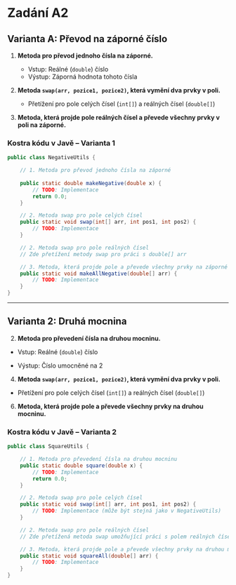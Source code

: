 # Zadání A2 

## Varianta A: Převod na záporné číslo

1. **Metoda pro převod jednoho čísla na záporné.**
    - Vstup: Reálné (`double`) číslo
    - Výstup: Záporná hodnota tohoto čísla

2. **Metoda `swap(arr, pozice1, pozice2)`, která vymění dva prvky v poli.**
    - Přetížení pro pole celých čísel (`int[]`) a reálných čísel (`double[]`)

3. **Metoda, která projde pole reálných čísel a převede všechny prvky v poli na záporné.**

### Kostra kódu v Javě – Varianta 1

```java
public class NegativeUtils {

    // 1. Metoda pro převod jednoho čísla na záporné
    
    public static double makeNegative(double x) {
        // TODO: Implementace
        return 0.0;
    }

    // 2. Metoda swap pro pole celých čísel
    public static void swap(int[] arr, int pos1, int pos2) {
        // TODO: Implementace
    }

    // 2. Metoda swap pro pole reálných čísel
    // Zde přetížení metody swap pro práci s double[] arr

    // 3. Metoda, která projde pole a převede všechny prvky na záporné
    public static void makeAllNegative(double[] arr) {
        // TODO: Implementace
    }
}
```



---



## Varianta 2: Druhá mocnina


2. **Metoda pro převedení čísla na druhou mocninu.**

- Vstup: Reálné (`double`) číslo

- Výstup: Číslo umocněné na 2

4. **Metoda `swap(arr, pozice1, pozice2)`, která vymění dva prvky v poli.**

- Přetížení pro pole celých čísel (`int[]`) a reálných čísel (`double[]`)

6. **Metoda, která projde pole a převede všechny prvky na druhou mocninu.**

### Kostra kódu v Javě – Varianta 2



```java
public class SquareUtils {

    // 1. Metoda pro převedení čísla na druhou mocninu
    public static double square(double x) {
        // TODO: Implementace
        return 0.0;
    }

    // 2. Metoda swap pro pole celých čísel
    public static void swap(int[] arr, int pos1, int pos2) {
        // TODO: Implementace (může být stejná jako v NegativeUtils)
    }

    // 2. Metoda swap pro pole reálných čísel
    // Zde přetížená metoda swap umožňující práci s polem reálných čísel (double[] arr) 

    // 3. Metoda, která projde pole a převede všechny prvky na druhou mocninu
    public static void squareAll(double[] arr) {
        // TODO: Implementace
    }
}
```